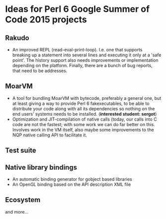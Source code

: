 # Ideas for Perl 6 Google Summer of Code 2015 projects


## Rakudo

* An improved REPL (read-eval-print-loop). I.e. one that supports breaking up a statement into several lines
  and executing it only at a 'safe point'. The history support also needs improvements or implementation
  depending on the platform. Finally, there are a bunch of bug reports, that need to be addresses.


## MoarVM

* A tool for bundling MoarVM with bytecode, preferably a general one, but at least giving a way to provide
  Perl 6 fakexecutables, to be able to distribute your code along with all its dependencies so nothing on the
  end users' systems needs to be installed. (**interested student: sergot**)
* Optimization and JIT-compilation of native calls (today, our calls into C code are not the fastest; with
  some work we can do far better on this. Involves work in the VM itself, also maybe some improvements to
  the NQP native calling API to facilitate it.

## Test suite



## Native library bindings

* An automatic binding generator for gobject based libraries
* An OpenGL binding based on the API description XML file

## Ecosystem



and more...
